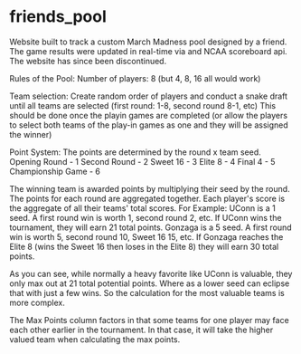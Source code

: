 # friends_pool

Website built to track a custom March Madness pool designed by a friend. The game results were updated in real-time via and NCAA scoreboard api. The website has since been discontinued.

Rules of the Pool:
Number of players: 
8 (but 4, 8, 16 all would work)

Team selection: 
Create random order of players and conduct a snake draft until all teams are selected (first round: 1-8, second round 8-1, etc) This should be done once the playin games are completed (or allow the players to select both teams of the play-in games as one and they will be assigned the winner)

Point System:
The points are determined by the round x team seed. 
Opening Round - 1
Second Round - 2
Sweet 16 - 3
Elite 8 - 4
Final 4 - 5
Championship Game - 6

The winning team is awarded points by multiplying their seed by the round. The points for each round are aggregated together. Each player's score is the aggregate of all their teams' total scores.
For Example:
UConn is a 1 seed. A first round win is worth 1, second round 2, etc. If UConn wins the tournament, they will earn 21 total points.
Gonzaga is a 5 seed. A first round win is worth 5, second round 10, Sweet 16 15, etc. If Gonzaga reaches the Elite 8 (wins the Sweet 16 then loses in the Elite 8) they will earn 30 total points.

As you can see, while normally a heavy favorite like UConn is valuable, they only max out at 21 total potential points. Where as a lower seed can eclipse that with just a few wins. So the calculation for the most valuable teams is more complex.

The Max Points column factors in that some teams for one player may face each other earlier in the tournament. In that case, it will take the higher valued team when calculating the max points.
